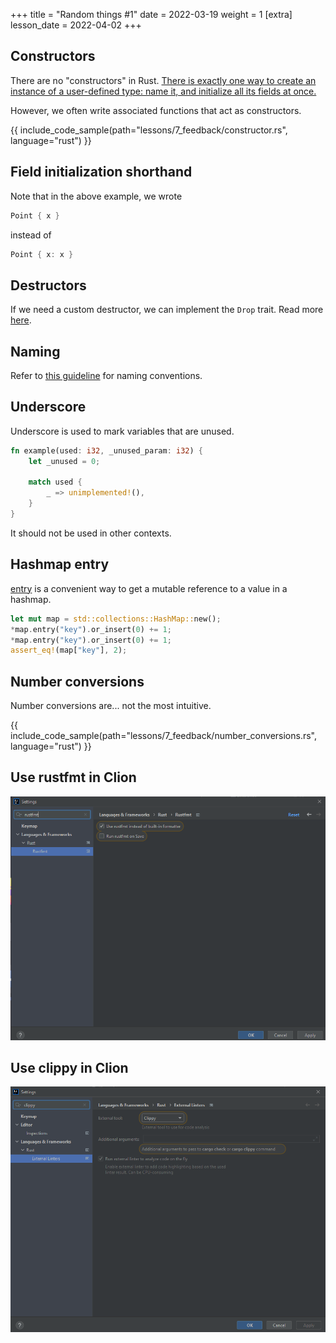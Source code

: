 +++
title = "Random things #1"
date = 2022-03-19
weight = 1
[extra]
lesson_date = 2022-04-02
+++

## Constructors

There are no "constructors" in Rust.
[There is exactly one way to create an instance of a user-defined type: name
it, and initialize all its fields at once.](https://doc.rust-lang.org/nomicon/constructors.html)

However, we often write associated functions that act as constructors.

{{ include_code_sample(path="lessons/7_feedback/constructor.rs", language="rust") }}

## Field initialization shorthand

Note that in the above example, we wrote

```rust
Point { x }
```

instead of

```rust
Point { x: x }
```

## Destructors

If we need a custom destructor, we can implement the `Drop` trait.
Read more [here](https://doc.rust-lang.org/stable/reference/destructors.html).

## Naming

Refer to [this guideline](https://rust-lang.github.io/api-guidelines/naming.html) for naming conventions.

## Underscore

Underscore is used to mark variables that are unused.

```rust
fn example(used: i32, _unused_param: i32) {
    let _unused = 0;

    match used {
        _ => unimplemented!(),
    }
}
```

It should not be used in other contexts.

## Hashmap entry

[entry](https://doc.rust-lang.org/std/collections/struct.HashMap.html#method.entry) is a convenient way to get a mutable reference to a value in a hashmap.

```rust
let mut map = std::collections::HashMap::new();
*map.entry("key").or_insert(0) += 1;
*map.entry("key").or_insert(0) += 1;
assert_eq!(map["key"], 2);
```

## Number conversions

Number conversions are... not the most intuitive.

{{ include_code_sample(path="lessons/7_feedback/number_conversions.rs", language="rust") }}

## Use rustfmt in Clion

![](rustfmt.png)

## Use clippy in Clion

![](clippy.png)
